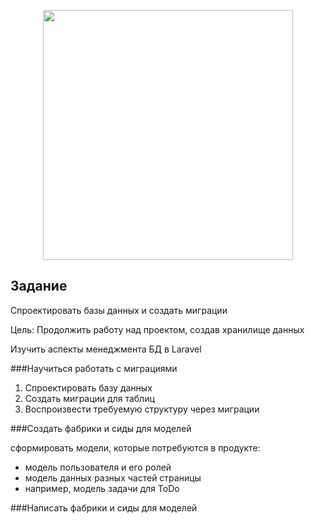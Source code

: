 <p align="center"><a href="https://laravel.com" target="_blank"><img src="https://raw.githubusercontent.com/laravel/art/master/logo-lockup/5%20SVG/2%20CMYK/1%20Full%20Color/laravel-logolockup-cmyk-red.svg" width="400"></a></p>



## Задание
Спроектировать базы данных и создать миграции

Цель: Продолжить работу над проектом, создав хранилище данных

Изучить аспекты менеджмента БД в Laravel

###Научиться работать с миграциями

1. Спроектировать базу данных
2. Создать миграции для таблиц
3. Воспроизвести требуемую структуру через миграции

###Создать фабрики и сиды для моделей

сформировать модели, которые потребуются в продукте:
- модель пользователя и его ролей
- модель данных разных частей страницы
- например, модель задачи для ToDo

###Написать фабрики и сиды для моделей




